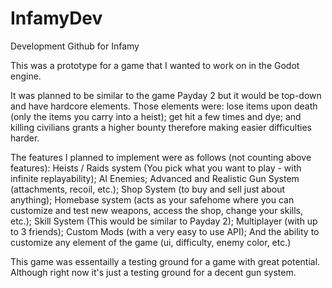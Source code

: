 # InfamyDev
Development Github for Infamy

This was a prototype for a game that I wanted to work on in the Godot engine.

It was planned to be similar to the game Payday 2 but it would be top-down and have hardcore elements.
Those elements were: lose items upon death (only the items you carry into a heist); get hit a few times and dye; and killing civilians grants a higher bounty therefore making easier difficulties harder.

The features I planned to implement were as follows (not counting above features): Heists / Raids system (You pick what you want to play - with infinite replayability); AI Enemies; Advanced and Realistic Gun System (attachments, recoil, etc.); Shop System (to buy and sell just about anything); Homebase system (acts as your safehome where you can customize and test new weapons, access the shop, change your skills, etc.); Skill System (This would be similar to Payday 2); Multiplayer (with up to 3 friends); Custom Mods (with a very easy to use API); And the ability to customize any element of the game (ui, difficulty, enemy color, etc.)

This game was essentailly a testing ground for a game with great potential. Although right now it's just a testing ground for a decent gun system.
